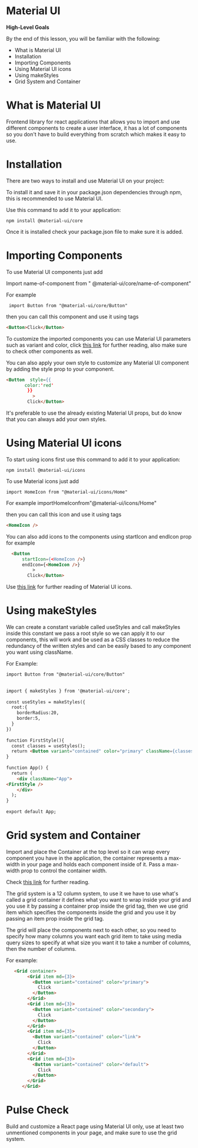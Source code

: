 # **Material UI**

**High-Level Goals**

By the end of this lesson, you will be familiar with the following:

- What is Material UI
- Installation
- Importing Components
- Using Material UI icons
- Using makeStyles
- Grid System and Container

# **What is Material UI**

Frontend library for react applications that allows you to import and use different components to create a user interface, it has a lot of components so you don&#39;t have to build everything from scratch which makes it easy to use.

# **Installation**

There are two ways to install and use Material UI on your project:

To install it and save it in your package.json dependencies through npm, this is recommended to use Material UI.

Use this command to add it to your application:


```
npm install @material-ui/core
```
Once it is installed check your package.json file to make sure it is added.

# **Importing Components**

To use Material UI components just add

Import name-of-component from &quot; @material-ui/core/name-of-component&quot;

For example
```
 import Button from "@material-ui/core/Button"
```

then you can call this component and use it using tags

```html 
<Button>Click</Button>
```

To customize the imported components you can use Material UI parameters such as variant and color, click [this link](https://material-ui.com/components/buttons/) for further reading, also make sure to check other components as well.

You can also apply your own style to customize any Material UI component by adding the style prop to your component.

```html 
<Button  style={{
       color:'red'
        }}
          >
        Click</Button>
```

It&#39;s preferable to use the already existing Material UI props, but do know that you can always add your own styles.

# **Using Material UI icons**

To start using icons first use this command to add it to your application:

```
npm install @material-ui/icons
```

To use Material icons just add

```
import HomeIcon from "@material-ui/icons/Home"
```

For example importHomeIconfrom&quot;@material-ui/icons/Home&quot;

then you can call this icon and use it using tags

```html 
<HomeIcon />
```

You can also add icons to the components using startIcon and endIcon prop for example

```html 
  <Button 
      startIcon={<HomeIcon />}
      endIcon={<HomeIcon />}
          >
        Click</Button>
```

Use [this link](https://material-ui.com/components/icons/) for further reading of Material UI icons.

# **Using makeStyles**

We can create a constant variable called useStyles and call makeStyles inside this constant we pass a root style so we can apply it to our components, this will work and be used as a CSS classes to reduce the redundancy of the written styles and can be easily based to any component you want using className.

For Example:

```html 
import Button from "@material-ui/core/Button"
 
 
import { makeStyles } from '@material-ui/core';
 
const useStyles = makeStyles({
  root:{
    borderRadius:20,
    border:5,
  }
})
 
function FirstStyle(){
  const classes = useStyles();
  return <Button variant="contained" color="primary" className={classes.root} >Click</Button>
}
 
function App() {
  return (
    <div className="App">
<FirstStyle />
    </div>
  );
}
 
export default App;
```

# **Grid system and Container**

Import and place the Container at the top level so it can wrap every component you have in the application, the container represents a max-width in your page and holds each component inside of it. Pass a max-width prop to control the container width.

Check [this link](https://material-ui.com/components/container/) for further reading.

The grid system is a 12 column system, to use it we have to use what&#39;s called a grid container it defines what you want to wrap inside your grid and you use it by passing a container prop inside the grid tag, then we use grid item which specifies the components inside the grid and you use it by passing an item prop inside the grid tag.

The grid will place the components next to each other, so you need to specify how many columns you want each grid item to take using media query sizes to specify at what size you want it to take a number of columns, then the number of columns.

For example:

```html 
   <Grid container>
        <Grid item md={3}>
          <Button variant="contained" color="primary">
            Click
          </Button>
        </Grid>
        <Grid item md={3}>
          <Button variant="contained" color="secondary">
            Click
          </Button>
        </Grid>
        <Grid item md={3}>
          <Button variant="contained" color="link">
            Click
          </Button>
        </Grid>
        <Grid item md={3}>
          <Button variant="contained" color="default">
            Click
          </Button>
        </Grid>
      </Grid>

```

# **Pulse Check**

Build and customize a React page using Material UI only, use at least two unmentioned components in your page, and make sure to use the grid system.
